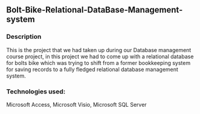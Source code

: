 ## Bolt-Bike-Relational-DataBase-Management-system

### Description
This is the project that we had taken up during our Database management course project, in this project we had to come up with a relational database for bolts bike which was trying to shift from a former bookkeeping system for saving records to a fully fledged relational database management system.

### Technologies used: 
Microsoft Access, Microsoft Visio, Microsoft SQL Server
